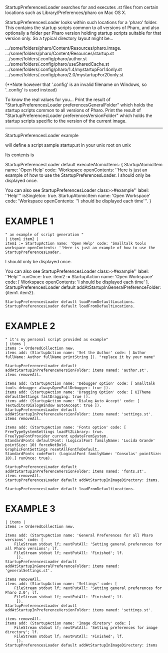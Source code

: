 StartupPreferencesLoader searches for and executes .st files from certain locations such as Library/Preferences/pharo on Mac OS X.  

StartupPreferencesLoader looks within such locations for a 'pharo' folder. This contains the startup scripts common to all versions of Pharo, and also optionally a folder per Pharo version holding startup scripts suitable for that version only.  So a typical directory layout might be...

.../some/folders/pharo/Content/Resources/pharo.image.
.../some/folders/pharo/Content/Resources/startup.st
.../some/folders/.config/pharo/author.st
.../some/folders/.config/pharo/useSharedCache.st
.../some/folders/.config/pharo/1.4/mystartupFor14only.st
.../some/folders/.config/pharo/2.0/mystartupFor20only.st

(**Note however that '.config' is an invalid filename on Windows, so '..config' is used instead)

To know the real values for you...
Print the result of "StartupPreferencesLoader preferencesGeneralFolder" which holds the startup scripts common to all versions of Pharo.
Print the result of "StartupPreferencesLoader preferencesVersionFolder" which holds the startup scripts specific to the version of the current image.

-----------


StartupPreferencesLoader example

will define a script sample startup.st in your unix root on unix 

Its contents is 

StartupPreferencesLoader default executeAtomicItems: {
	StartupAtomicItem name: 'Open Help' code: 'Workspace openContents: ''Here is just an example of how to use the StartupPreferencesLoader.
I should only be displayed once.
	
You can also see StartupPreferencesLoader class>>#example'' label: ''Help''' isSingleton: true.
	StartupAtomicItem name: 'Open Workspace' code: 'Workspace openContents: ''I should be displayed each time'''.
}

EXAMPLE 1
============

	" an example of script generation "
	| item1 item2 |
	item1 := StartupAction name: 'Open Help' code: 'Smalltalk tools workspace openContents: ''Here is just an example of how to use the StartupPreferencesLoader.
I should only be displayed once.
	
 You can also see StartupPreferencesLoader class>>#example'' label: ''Help''' runOnce: true.
	item2 := StartupAction name: 'Open Workspace' code:  [ Workspace openContents: 'I should be displayed each time' ].
	StartupPreferencesLoader default addAtStartupInGeneralPreferenceFolder: {item1. item2}.
	
	StartupPreferencesLoader default loadFromDefaultLocations.
	StartupPreferencesLoader default loadFromDefaultLocations.

EXAMPLE 2
============

	" it's my personal script provided as example"
	| items |
	items := OrderedCollection new.
	items add: (StartupAction name: 'Set the Author' code: [ Author fullName: Author fullName printString ]). "replace it by your name"
	
	StartupPreferencesLoader default addAtStartupInPreferenceVersionFolder: items named: 'author.st'.
	items removeAll.
	
	items add: (StartupAction name: 'Debugger option' code: [ Smalltalk tools debugger alwaysOpenFullDebugger: true ]).
	items add: (StartupAction name: 'Dragging Option' code: [ UITheme defaultSettings fastDragging: true ]).
	items add: (StartupAction name: 'Dialog Auto Accept' code: [ TextEditorDialogWindow autoAccept: true ]).
	StartupPreferencesLoader default addAtStartupInPreferenceVersionFolder: items named: 'settings.st'.
	items removeAll.
	
	items add: (StartupAction name: 'Fonts option' code: [ FreeTypeSystemSettings loadFt2Library: true.	
	FreeTypeFontProvider current updateFromSystem.
	StandardFonts defaultFont: (LogicalFont familyName: 'Lucida Grande' pointSize: 10) forceNotBold.
	GraphicFontSettings resetAllFontToDefault.
	StandardFonts codeFont: (LogicalFont familyName: 'Consolas' pointSize: 10).] runOnce: true).
	
	StartupPreferencesLoader default addAtStartupInPreferenceVersionFolder: items named: 'fonts.st'.
	items removeAll.
	StartupPreferencesLoader default addAtStartupInImageDirectory: items.
	
	StartupPreferencesLoader default loadFromDefaultLocations.

EXAMPLE 3
============

	| items |
	items := OrderedCollection new.
	
	items add: (StartupAction name: 'General Preferences for all Pharo versions' code: [ 
		FileStream stdout lf; nextPutAll: 'Setting general preferences for all Pharo versions'; lf.
		FileStream stdout lf; nextPutAll: 'Finished'; lf.
		 ]).
	StartupPreferencesLoader default addAtStartupInGeneralPreferenceFolder: items named: 'generalSettings.st'.
	
	items removeAll.
	items add: (StartupAction name: 'Settings' code: [ 
		FileStream stdout lf; nextPutAll: 'Setting general preferences for Pharo 2.0'; lf.
		FileStream stdout lf; nextPutAll: 'Finished'; lf.
		 ]).
	StartupPreferencesLoader default addAtStartupInPreferenceVersionFolder: items named: 'settings.st'.
	
	items removeAll.
	items add: (StartupAction name: 'Image diretory' code: [ 
		FileStream stdout lf; nextPutAll: 'Setting preferences for image directory'; lf.
		FileStream stdout lf; nextPutAll: 'Finished'; lf.
		 ]).
	StartupPreferencesLoader default addAtStartupInImageDirectory: items 